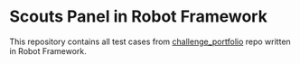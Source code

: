 # Scouts Panel in Robot Framework

This repository contains all test cases from [challenge_portfolio](https://github.com/marta-rakowska/challenge_portfolio) repo written in Robot Framework.